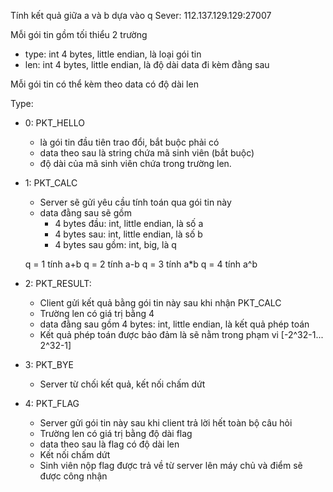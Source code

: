 Tính kết quả giữa a và b dựa vào q
Sever: 112.137.129.129:27007


Mỗi gói tin gồm tối thiểu 2 trường

- type: int 4 bytes, little endian, là loại gói tin
- len: int 4 bytes, little endian, là độ dài data đi kèm đằng sau

Mỗi gói tin có thể kèm theo data có độ dài len

Type:
- 0: PKT_HELLO
	- là gói tin đầu tiên trao đổi, bắt buộc phải có
	- data theo sau là string chứa mã sinh viên (bắt buộc)
	- độ dài của mã sinh viên chứa trong trường len.

- 1: PKT_CALC
	- Server sẽ gửi yêu cầu tính toán qua gói tin này
	- data đằng sau sẽ gồm
		- 4 bytes đầu: int, little endian, là số a
		- 4 bytes sau: int, little endian, là số b	 	
		- 4 bytes sau gồm: int, big, là q

	q = 1 tính a+b
	q = 2 tính a-b
	q = 3 tính a*b
	q = 4 tính a^b
	

- 2: PKT_RESULT:
	- Client gửi kết quả bằng gói tin này sau khi nhận PKT_CALC
	- Trường len có giá trị bằng 4
	- data đằng sau gồm 4 bytes: int, little endian, là kết quả phép toán
	- Kết quả phép toán được bảo đảm là sẽ nằm trong phạm vi [-2^32-1... 2^32-1]

- 3: PKT_BYE
	- Server từ chối kết quả, kết nối chấm dứt

- 4: PKT_FLAG
	- Server gửi gói tin này sau khi client trả lời hết toàn bộ câu hỏi
	- Trường len có giá trị bằng độ dài flag
	- data theo sau là flag có độ dài len
	- Kết nối chấm dứt
	- Sinh viên nộp flag được trả về từ server lên máy chủ và điểm sẽ được công nhận
